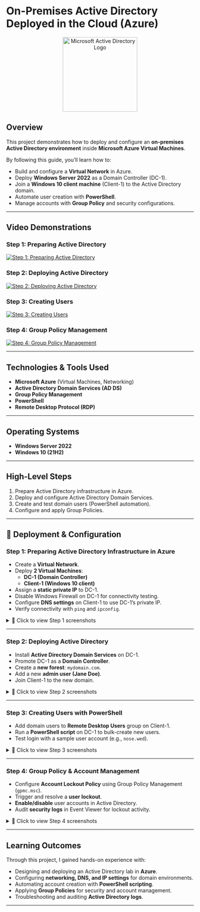 # On-Premises Active Directory Deployed in the Cloud (Azure)

<p align="center">
  <img src="https://i.imgur.com/pU5A58S.png" alt="Microsoft Active Directory Logo" width="200"/>
</p>

##  Overview  
This project demonstrates how to deploy and configure an **on-premises Active Directory environment** inside **Microsoft Azure Virtual Machines**.  

By following this guide, you’ll learn how to:  
- Build and configure a **Virtual Network** in Azure.  
- Deploy **Windows Server 2022** as a Domain Controller (DC-1).  
- Join a **Windows 10 client machine** (Client-1) to the Active Directory domain.  
- Automate user creation with **PowerShell**.  
- Manage accounts with **Group Policy** and security configurations.  

---


## Video Demonstrations

### Step 1: Preparing Active Directory
[![Step 1: Preparing Active Directory](https://img.youtube.com/vi/LecWaZvwVhA/hqdefault.jpg)](https://youtu.be/LecWaZvwVhA)

### Step 2: Deploying Active Directory
[![Step 2: Deploying Active Directory](https://img.youtube.com/vi/P3ETSjE38Co/hqdefault.jpg)](https://youtu.be/P3ETSjE38Co)

### Step 3: Creating Users
[![Step 3: Creating Users](https://img.youtube.com/vi/9BPQEOOHzIU/hqdefault.jpg)](https://youtu.be/9BPQEOOHzIU)

### Step 4: Group Policy Management
[![Step 4: Group Policy Management](https://img.youtube.com/vi/u01zGACmFpI/hqdefault.jpg)](https://youtu.be/u01zGACmFpI)


---

##  Technologies & Tools Used  
- **Microsoft Azure** (Virtual Machines, Networking)  
- **Active Directory Domain Services (AD DS)**  
- **Group Policy Management**  
- **PowerShell**  
- **Remote Desktop Protocol (RDP)**  

---

##  Operating Systems  
- **Windows Server 2022**  
- **Windows 10 (21H2)**  

---

##  High-Level Steps  
1. Prepare Active Directory infrastructure in Azure.  
2. Deploy and configure Active Directory Domain Services.  
3. Create and test domain users (PowerShell automation).  
4. Configure and apply Group Policies.  

---

## 🔧 Deployment & Configuration  

### Step 1: Preparing Active Directory Infrastructure in Azure  
- Create a **Virtual Network**.  
- Deploy **2 Virtual Machines**:  
  - **DC-1 (Domain Controller)**  
  - **Client-1 (Windows 10 client)**  
- Assign a **static private IP** to DC-1.  
- Disable Windows Firewall on DC-1 for connectivity testing.  
- Configure **DNS settings** on Client-1 to use DC-1’s private IP.  
- Verify connectivity with `ping` and `ipconfig`.  

<details>
<summary>📸 Click to view Step 1 screenshots</summary>

<img width="1600" src="https://github.com/user-attachments/assets/d55772b5-487e-4cb0-acfe-c1ade1fe2298" />  

---

<img width="1600" src="https://github.com/user-attachments/assets/3dfa1612-4449-4f86-95ba-87b924cb2b47" />  

---

<img width="1600" src="https://github.com/user-attachments/assets/bd6f8a1c-9a38-48cd-8086-4e52bd1a7631" />  

---

<img width="1600" src="https://github.com/user-attachments/assets/24fa2734-a2e1-416f-8314-adfe52de0e5f" />  

---

<img width="1600" src="https://github.com/user-attachments/assets/060bacae-a942-4499-83eb-b498f42e66ca" />  

---

<img width="1600" src="https://github.com/user-attachments/assets/a6517164-d384-4a6d-882f-44ca272329b3" />  

---

<img width="1600" src="https://github.com/user-attachments/assets/23c9d5cd-1b7d-424b-9cdb-6765eaf298a1" />  

---

<img width="1600" src="https://github.com/user-attachments/assets/2019735b-1b48-42f4-a2b5-ec3e77d792c8" />  

</details>  

---

### Step 2: Deploying Active Directory  
- Install **Active Directory Domain Services** on DC-1.  
- Promote DC-1 as a **Domain Controller**.  
- Create a **new forest**: `mydomain.com`.  
- Add a new **admin user (Jane Doe)**.  
- Join Client-1 to the new domain.  

<details>
<summary>📸 Click to view Step 2 screenshots</summary>

<img width="1600" src="https://github.com/user-attachments/assets/5ee9be30-733d-48ec-9f06-9015fffe9d38" />  

---

<img width="1600" src="https://github.com/user-attachments/assets/6888f45c-29e9-46f3-a149-eced6b29cc5a" />  

---

<img width="1600" src="https://github.com/user-attachments/assets/291f86d2-4081-433e-8f10-b31a1aa74bb6" />  

---

<img width="1600" src="https://github.com/user-attachments/assets/894bf2c8-733d-40c4-ad89-e47e59bcc14f" />  

---

<img width="1600" src="https://github.com/user-attachments/assets/dce8cb50-2e26-41e8-b4da-ad472b056b88" />  

---

<img width="1600" src="https://github.com/user-attachments/assets/9524fabb-980c-451d-98b5-54801c363585" />  

---

<img width="1600" src="https://github.com/user-attachments/assets/de0efa17-116a-419b-ba6f-8155c4cb942e" />  

</details>  

---

### Step 3: Creating Users with PowerShell  
- Add domain users to **Remote Desktop Users** group on Client-1.  
- Run a **PowerShell script** on DC-1 to bulk-create new users.  
- Test login with a sample user account (e.g., `nose.wed`).  

<details>
<summary>📸 Click to view Step 3 screenshots</summary>

<img width="1600" src="https://github.com/user-attachments/assets/0a61881b-dd78-47ee-984c-0894681b19fd" />  

---

<img width="1600" src="https://github.com/user-attachments/assets/1b48f07b-c7f2-4eda-8733-28e03a03f716" />  

---

<img width="1600" src="https://github.com/user-attachments/assets/2206ac3d-3da2-4036-95c6-5d0302204d91" />  

---

<img width="1600" src="https://github.com/user-attachments/assets/c804a2f0-d4eb-4771-9557-6356f768134e" />  

</details>  

---

### Step 4: Group Policy & Account Management  
- Configure **Account Lockout Policy** using Group Policy Management (`gpmc.msc`).  
- Trigger and resolve a **user lockout**.  
- **Enable/disable** user accounts in Active Directory.  
- Audit **security logs** in Event Viewer for lockout activity.  

<details>
<summary>📸 Click to view Step 4 screenshots</summary>

<img width="1600" src="https://github.com/user-attachments/assets/34af0a1c-964d-4cb8-be65-8f18c8579f6c" /> 

---

<img width="1600" src="https://github.com/user-attachments/assets/050df9ef-987e-4a4a-aea2-6abe38043649" />  

---

<img width="1600" src="https://github.com/user-attachments/assets/4f8ac407-d5af-4910-80ca-00641995f28b" />  

---

<img width="1600" src="https://github.com/user-attachments/assets/192b9e7e-186c-441a-9ab0-10afb3e024c7" />  

---

<img width="1600" src="https://github.com/user-attachments/assets/368a787c-9b71-4c5d-a7d6-ef5a50b5bbb2" />  

---

<img width="1600" src="https://github.com/user-attachments/assets/4f1294b2-7252-4086-b64f-b825d06796d8" />  

</details>  

---

##  Learning Outcomes  
Through this project, I gained hands-on experience with:  
- Designing and deploying an Active Directory lab in **Azure**.  
- Configuring **networking, DNS, and IP settings** for domain environments.  
- Automating account creation with **PowerShell scripting**.  
- Applying **Group Policies** for security and account management.  
- Troubleshooting and auditing **Active Directory logs**.  

---


